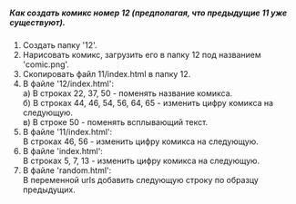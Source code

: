 ##### Как создать комикс номер 12 (предполагая, что предыдущие 11 уже существуют).  
  
1) Создать папку '12'.  
2) Нарисовать комикс, загрузить его в папку 12 под названием 'comic.png'.  
3) Скопировать файл 11/index.html в папку 12.  
4) В файле '12/index.html':  
  a) В строках 22, 37, 50 - поменять название комикса.  
  б) В строках 44, 46, 54, 56, 64, 65 - изменить цифру комикса на следующую.  
  в) В строке 50 - поменять всплывающий текст.  
5) В файле '11/index.html':  
  В строках 46, 56 - изменить цифру комикса на следующую.  
6) В файле 'index.html':  
  В строках 5, 7, 13 - изменить цифру комикса на следующую.  
7) В файле 'random.html':  
  В переменной urls добавить следующую строку по образцу предыдущих.  

